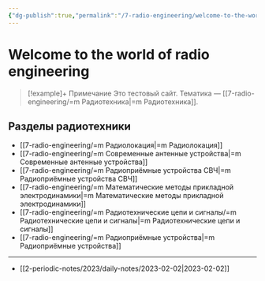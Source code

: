 ```yaml
---
{"dg-publish":true,"permalink":"/7-radio-engineering/welcome-to-the-world-of-radio-engineering/","tags":["gardenEntry"]}
---
```



# Welcome to the world of radio engineering

> [!example]+ Примечание
> Это тестовый сайт. Тематика — [[7-radio-engineering/=m Радиотехника\|=m Радиотехника]].

## Разделы радиотехники

- [[7-radio-engineering/=m Радиолокация\|=m Радиолокация]]
- [[7-radio-engineering/=m Современные антенные устройства\|=m Современные антенные устройства]]
- [[7-radio-engineering/=m Радиоприёмные устройства СВЧ\|=m Радиоприёмные устройства СВЧ]]
- [[7-radio-engineering/=m Математические методы прикладной электродинамики\|=m Математические методы прикладной электродинамики]]
- [[7-radio-engineering/=m Радиотехнические цепи и сигналы/=m Радиотехнические цепи и сигналы\|=m Радиотехнические цепи и сигналы]]
- [[7-radio-engineering/=m Радиоприёмные устройства\|=m Радиоприёмные устройства]]

---

- [[2-periodic-notes/2023/daily-notes/2023-02-02\|2023-02-02]]